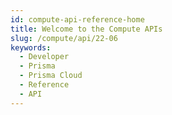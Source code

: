 ```yaml
---
id: compute-api-reference-home
title: Welcome to the Compute APIs
slug: /compute/api/22-06
keywords:
  - Developer
  - Prisma
  - Prisma Cloud
  - Reference
  - API
---
```

